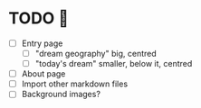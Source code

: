 # TODO 🚧

- [ ] Entry page
  - [ ] "dream geography" big, centred
  - [ ] "today's dream" smaller, below it, centred
- [ ] About page
- [ ] Import other markdown files
- [ ] Background images?

